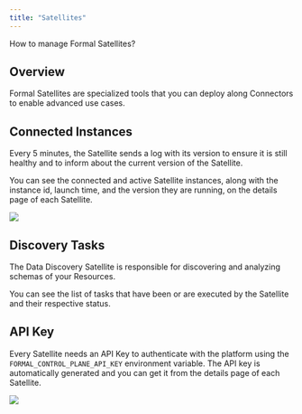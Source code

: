 ```yaml
---
title: "Satellites"
---
```


<span className="page-description">How to manage Formal Satellites?</span>

## Overview

Formal Satellites are specialized tools that you can deploy along Connectors to enable advanced use cases.

## Connected Instances
Every 5 minutes, the Satellite sends a log with its version to ensure it is still healthy and to inform about the current version of the Satellite.

You can see the connected and active Satellite instances, along with the instance id, launch time, and the version they are running, on the details page of each Satellite.

<img src="/img/connected_instances.png" />

## Discovery Tasks

The Data Discovery Satellite is responsible for discovering and analyzing schemas of your Resources.

You can see the list of tasks that have been or are executed by the Satellite and their respective status.

## API Key

Every Satellite needs an API Key to authenticate with the platform using the `FORMAL_CONTROL_PLANE_API_KEY` environment variable. The API key is automatically generated and you can get it from the details page of each Satellite.

<img src="/img/formal_control_plane_api_key.png" />
